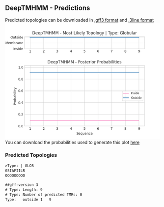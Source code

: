 ## DeepTMHMM - Predictions
Predicted topologies can be downloaded in [.gff3 format](TMRs.gff3) and [.3line format](predicted_topologies.3line)
![picture](plot.png)
You can download the probabilities used to generate this plot [here](Type:_probs.csv)
### Predicted Topologies
```
>Type: | GLOB
GSIAFIILR
OOOOOOOOO

```


```
##gff-version 3
# Type: Length: 9
# Type: Number of predicted TMRs: 0
Type:	outside	1	9				

```
